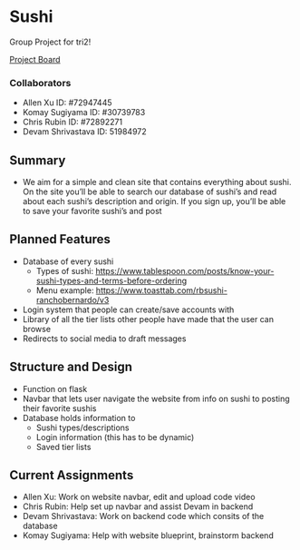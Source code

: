 # Sushi
Group Project for tri2!

[Project Board](https://github.com/zenxha/sushi/projects/1)
### Collaborators
- Allen Xu ID: #72947445
- Komay Sugiyama ID: #30739783
- Chris Rubin ID: #72892271
- Devam Shrivastava ID: 51984972

## Summary
- We aim for a simple and clean site that contains everything about sushi. On the site you’ll be able to search our database of sushi’s and read about each sushi’s description and origin. If you sign up, you’ll be able to save your favorite sushi’s and post 

## Planned Features
- Database of every sushi
  - Types of sushi: https://www.tablespoon.com/posts/know-your-sushi-types-and-terms-before-ordering 
  - Menu example: https://www.toasttab.com/rbsushi-ranchobernardo/v3
- Login system that people can create/save accounts with
- Library of all the tier lists other people have made that the user can browse
- Redirects to social media to draft messages

## Structure and Design
- Function on flask
- Navbar that lets user navigate the website from info on sushi to posting their favorite sushis
- Database holds information to
  - Sushi types/descriptions
  - Login information (this has to be dynamic)
  - Saved tier lists
  
 ## Current Assignments
 - Allen Xu: Work on website navbar, edit and upload code video
 - Chris Rubin: Help set up navbar and assist Devam in backend
 - Devam Shrivastava: Work on backend code which consits of the database
 - Komay Sugiyama: Help with website blueprint, brainstorm backend

